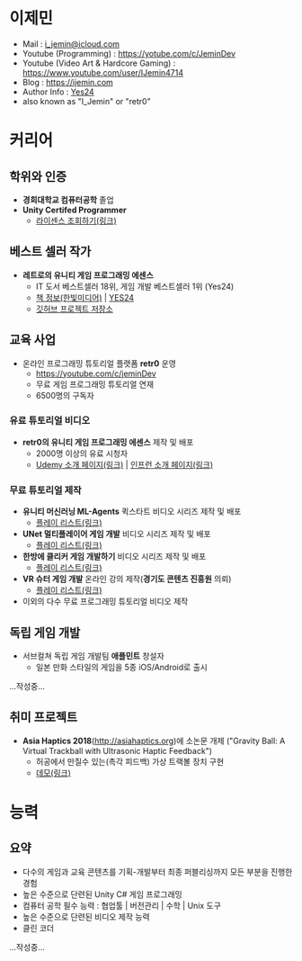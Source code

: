 # 이제민
- Mail : i_jemin@icloud.com
- Youtube (Programming) : https://yotube.com/c/JeminDev
- Youtube (Video Art & Hardcore Gaming) : https://www.youtube.com/user/IJemin4714
- Blog : https://ijemin.com
- Author Info : [Yes24](http://www.yes24.com/24/AuthorFile/Author/248602)
- also known as "I_Jemin" or "retr0"

# 커리어

## 학위와 인증
- **경희대학교 컴퓨터공학** 졸업
- **Unity Certifed Programmer**
    - [라이센스 조회하기(링크)](https://www.youracclaim.com/badges/9d4e4c2b-645d-4495-8053-a82046dfaede/public_url)

## 베스트 셀러 작가
- **레트로의 유니티 게임 프로그래밍 에센스** 
    - IT 도서 베스트셀러 18위, 게임 개발 베스트셀러 1위 (Yes24)
    - [책 정보(한빛미디어)](http://www.hanbit.co.kr/store/books/look.php?p_code=B3604463061) | [YES24]()
    - [깃허브 프로젝트 저장소](https://github.com/IJEMIN/Unity-Programming-Essence)

## 교육 사업
- 온라인 프로그래밍 튜토리얼 플랫폼 **retr0** 운영
    - https://youtube.com/c/jeminDev
    - 무료 게임 프로그래밍 튜토리얼 연재
    - 6500명의 구독자

### 유료 튜토리얼 비디오
- **retr0의 유니티 게임 프로그래밍 에센스** 제작 및 배포
    - 2000명 이상의 유료 시청자
    - [Udemy 소개 페이지(링크)](https://www.udemy.com/retr0-unity) | [인프런 소개 페이지(링크)](https://www.inflearn.com/course/유니티-게임-프로그래밍-에센스)

### 무료 튜토리얼 제작
- **유니티 머신러닝 ML-Agents** 퀵스타트 비디오 시리즈 제작 및 배포
    - [플레이 리스트(링크)](https://www.youtube.com/watch?v=twcmguIedhY&list=PLctzObGsrjfwYHL1obWlVdPRbpubkuKWp)
- **UNet 멀티플레이어 게임 개발** 비디오 시리즈 제작 및 배포
    - [플레이 리스트(링크)](https://www.youtube.com/playlist?list=PLctzObGsrjfxQ6A8KX1heuQaNkL5xMA2D)
- **한방에 클리커 게임 개발하기** 비디오 시리즈 제작 및 배포
    - [플레이 리스트(링크)](https://www.youtube.com/playlist?list=PLctzObGsrjfwc6xSh2CT7qD7VMHPgg6fW)
- **VR 슈터 게임 개발** 온라인 강의 제작(**경기도 콘텐츠 진흥원** 의뢰)
    - [플레이 리스트(링크)](https://www.youtube.com/watch?v=NXDDRFzlzIQ&list=PLctzObGsrjfx7qBglqhyWgDwuDAkqSZ6H)
- 이외의 다수 무료 프로그래밍 튜토리얼 비디오 제작

## 독립 게임 개발
- 서브컬쳐 독립 게임 개발팀 **애플민트** 창설자
    - 일본 만화 스타일의 게임을 5종 iOS/Android로 출시


...작성중...

## 취미 프로젝트
- **Asia Haptics 2018**(http://asiahaptics.org)에 소논문 개제 ("Gravity Ball: A Virtual Trackball with Ultrasonic Haptic Feedback")
    - 허공에서 만질수 있는(촉각 피드백) 가상 트랙볼 장치 구현
    - [데모(링크)](https://www.youtube.com/watch?v=QptKy3g_Xio&feature=youtu.be)


# 능력

## 요약
- 다수의 게임과 교육 콘텐츠를 기획-개발부터 최종 퍼블리싱까지 모든 부분을 진행한 경험
- 높은 수준으로 단련된 Unity C# 게임 프로그래밍
- 컴퓨터 공학 필수 능력 : 협업툴 | 버전관리 | 수학 | Unix 도구
- 높은 수준으로 단련된 비디오 제작 능력
- 클린 코더

...작성중...